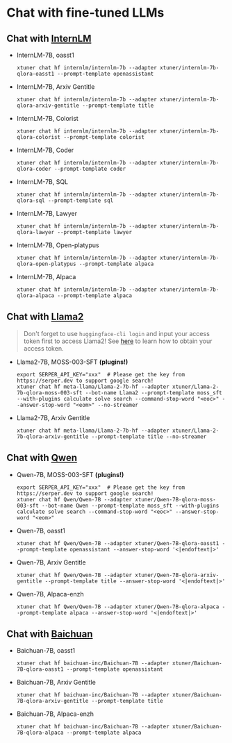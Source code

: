 # Chat with fine-tuned LLMs

## Chat with [InternLM](https://github.com/InternLM/InternLM)

- InternLM-7B, oasst1

  ```shell
  xtuner chat hf internlm/internlm-7b --adapter xtuner/internlm-7b-qlora-oasst1 --prompt-template openassistant
  ```

- InternLM-7B, Arxiv Gentitle

  ```shell
  xtuner chat hf internlm/internlm-7b --adapter xtuner/internlm-7b-qlora-arxiv-gentitle --prompt-template title
  ```

- InternLM-7B, Colorist

  ```shell
  xtuner chat hf internlm/internlm-7b --adapter xtuner/internlm-7b-qlora-colorist --prompt-template colorist
  ```

- InternLM-7B, Coder

  ```shell
  xtuner chat hf internlm/internlm-7b --adapter xtuner/internlm-7b-qlora-coder --prompt-template coder
  ```

- InternLM-7B, SQL

  ```shell
  xtuner chat hf internlm/internlm-7b --adapter xtuner/internlm-7b-qlora-sql --prompt-template sql
  ```

- InternLM-7B, Lawyer

  ```shell
  xtuner chat hf internlm/internlm-7b --adapter xtuner/internlm-7b-qlora-lawyer --prompt-template lawyer
  ```

- InternLM-7B, Open-platypus

  ```shell
  xtuner chat hf internlm/internlm-7b --adapter xtuner/internlm-7b-qlora-open-platypus --prompt-template alpaca
  ```

- InternLM-7B, Alpaca

  ```shell
  xtuner chat hf internlm/internlm-7b --adapter xtuner/internlm-7b-qlora-alpaca --prompt-template alpaca
  ```


## Chat with [Llama2](https://github.com/facebookresearch/llama)

> Don't forget to use `huggingface-cli login` and input your access token first to access Llama2! See [here](https://huggingface.co/docs/hub/security-tokens#user-access-tokens) to learn how to obtain your access token.

- Llama2-7B, MOSS-003-SFT **(plugins!)**

  ```shell
  export SERPER_API_KEY="xxx"  # Please get the key from https://serper.dev to support google search!
  xtuner chat hf meta-llama/Llama-2-7b-hf --adapter xtuner/Llama-2-7b-qlora-moss-003-sft --bot-name Llama2 --prompt-template moss_sft --with-plugins calculate solve search --command-stop-word "<eoc>" --answer-stop-word "<eom>" --no-streamer
  ```

- Llama2-7B, Arxiv Gentitle

  ```shell
  xtuner chat hf meta-llama/Llama-2-7b-hf --adapter xtuner/Llama-2-7b-qlora-arxiv-gentitle --prompt-template title --no-streamer
  ```

## Chat with [Qwen](https://github.com/QwenLM)

- Qwen-7B, MOSS-003-SFT **(plugins!)**

  ```shell
  export SERPER_API_KEY="xxx"  # Please get the key from https://serper.dev to support google search!
  xtuner chat hf Qwen/Qwen-7B --adapter xtuner/Qwen-7B-qlora-moss-003-sft --bot-name Qwen --prompt-template moss_sft --with-plugins calculate solve search --command-stop-word "<eoc>" --answer-stop-word "<eom>"
  ```

- Qwen-7B, oasst1

  ```shell
  xtuner chat hf Qwen/Qwen-7B --adapter xtuner/Qwen-7B-qlora-oasst1 --prompt-template openassistant --answer-stop-word '<|endoftext|>'
  ```

- Qwen-7B, Arxiv Gentitle

  ```shell
  xtuner chat hf Qwen/Qwen-7B --adapter xtuner/Qwen-7B-qlora-arxiv-gentitle --prompt-template title --answer-stop-word '<|endoftext|>'
  ```

- Qwen-7B, Alpaca-enzh

  ```shell
  xtuner chat hf Qwen/Qwen-7B --adapter xtuner/Qwen-7B-qlora-alpaca --prompt-template alpaca --answer-stop-word '<|endoftext|>'
  ```

## Chat with [Baichuan](https://github.com/baichuan-inc)

- Baichuan-7B, oasst1

  ```shell
  xtuner chat hf baichuan-inc/Baichuan-7B --adapter xtuner/Baichuan-7B-qlora-oasst1 --prompt-template openassistant
  ```

- Baichuan-7B, Arxiv Gentitle

  ```shell
  xtuner chat hf baichuan-inc/Baichuan-7B --adapter xtuner/Baichuan-7B-qlora-arxiv-gentitle --prompt-template title
  ```

- Baichuan-7B, Alpaca-enzh

  ```shell
  xtuner chat hf baichuan-inc/Baichuan-7B --adapter xtuner/Baichuan-7B-qlora-alpaca --prompt-template alpaca
  ```
